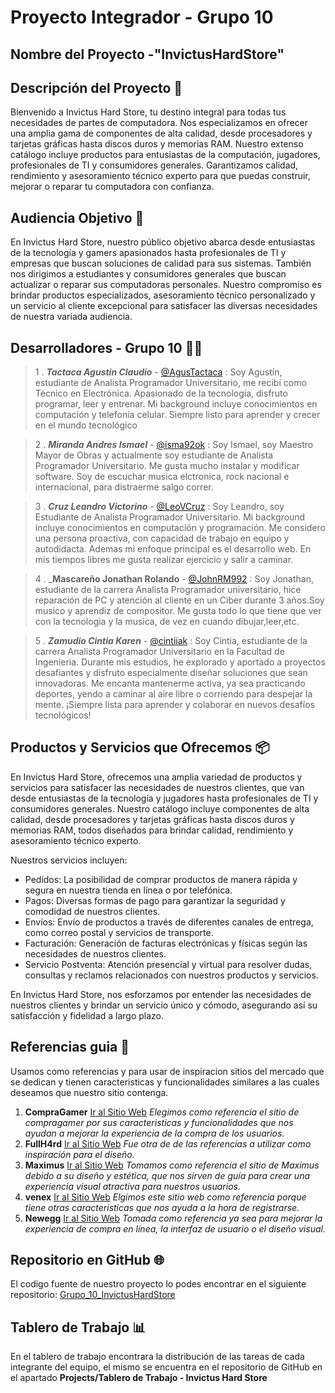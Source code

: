 # Proyecto Integrador - Grupo 10

## Nombre del Proyecto -"InvictusHardStore"

## Descripción del Proyecto 📄
Bienvenido a Invictus Hard Store, tu destino integral para todas tus necesidades de partes de computadora. Nos especializamos en ofrecer una amplia gama de componentes de alta calidad, desde procesadores y tarjetas gráficas hasta discos duros y memorias RAM. Nuestro extenso catálogo incluye productos para entusiastas de la computación, jugadores, profesionales de TI y consumidores generales. Garantizamos calidad, rendimiento y asesoramiento técnico experto para que puedas construir, mejorar o reparar tu computadora con confianza.

## Audiencia Objetivo 🎯
En Invictus Hard Store, nuestro público objetivo abarca desde entusiastas de la tecnología y gamers apasionados hasta profesionales de TI y empresas que buscan soluciones de calidad para sus sistemas. También nos dirigimos a estudiantes y consumidores generales que buscan actualizar o reparar sus computadoras personales. Nuestro compromiso es brindar productos especializados, asesoramiento técnico personalizado y un servicio al cliente excepcional para satisfacer las diversas necesidades de nuestra variada audiencia.

## Desarrolladores - Grupo 10 👨‍💻

> 1 . _**Tactaca Agustin Claudio**_ - [@AgusTactaca](https://github.com/AgusTactaca) : Soy Agustín, estudiante de Analista Programador Universitario, me recibí como Técnico en Electrónica. Apasionado de la tecnología, disfruto programar, leer y entrenar. Mi background incluye conocimientos en computación y telefonía celular. Siempre listo para aprender y crecer en el mundo tecnológico

> 2 . _**Miranda Andres Ismael**_ - [@isma92ok](https://github.com/isma92ok) : Soy Ismael, soy Maestro Mayor de Obras y actualmente soy estudiante de Analista Programador Universitario. Me gusta mucho instalar y modificar software. Soy de escuchar musica elctronica, rock nacional e internacional, para distraerme salgo correr.

> 3 . _**Cruz Leandro Victorino**_ - [@LeoVCruz](https://github.com/LeoVCruz) : Soy Leandro, soy Estudiante de Analista Programador Universitario. Mi background incluye conocimientos en computación y programación. Me considero una persona proactiva, con capacidad de trabajo en equipo y autodidacta. Ademas mi enfoque principal es el desarrollo web. En mis tiempos libres me gusta realizar ejercicio y salir a caminar.

> 4 . _**Mascareño Jonathan Rolando** - [@JohnRM992](https://github.com/JohnRM992) : Soy Jonathan, estudiante de la carrera Analista Programador universitario, hice reparación de PC y atención al cliente en un Ciber durante 3 años.Soy musico y aprendiz de compositor. Me gusta todo lo que tiene que ver con la tecnologia y la musica, de vez en cuando dibujar,leer,etc.

> 5 . _**Zamudio Cintia Karen**_ - [@cintiiak](https://github.com/cintiiak) : Soy Cintia, estudiante de la carrera Analista Programador Universitario en la Facultad de Ingenieria. Durante mis estudios, he explorado y aportado a proyectos desafiantes y disfruto especialmente diseñar soluciones que sean innovadoras. Me encanta mantenerme activa, ya sea practicando deportes, yendo a caminar al aire libre o corriendo para despejar la mente. ¡Siempre lista para aprender y colaborar en nuevos desafíos tecnológicos!

## Productos y Servicios que Ofrecemos 📦

En Invictus Hard Store, ofrecemos una amplia variedad de productos y servicios para satisfacer las necesidades de nuestros clientes, que van desde entusiastas de la tecnología y jugadores hasta profesionales de TI y consumidores generales. Nuestro catálogo incluye componentes de alta calidad, desde procesadores y tarjetas gráficas hasta discos duros y memorias RAM, todos diseñados para brindar calidad, rendimiento y asesoramiento técnico experto.

Nuestros servicios incluyen:
- Pedidos: La posibilidad de comprar productos de manera rápida y segura en nuestra tienda en línea o por telefónica.
- Pagos: Diversas formas de pago para garantizar la seguridad y comodidad de nuestros clientes.
- Envíos: Envío de productos a través de diferentes canales de entrega, como correo postal y servicios de transporte.
- Facturación: Generación de facturas electrónicas y físicas según las necesidades de nuestros clientes.
- Servicio Postventa: Atención presencial y virtual para resolver dudas, consultas y reclamos relacionados con nuestros productos y servicios.
  
En Invictus Hard Store, nos esforzamos por entender las necesidades de nuestros clientes y brindar un servicio único y cómodo, asegurando así su satisfacción y fidelidad a largo plazo.

## Referencias guia 📜

Usamos como referencias y para usar de inspiracion sitios del mercado que se dedican y tienen caracteristicas y funcionalidades similares a las cuales deseamos que nuestro sitio contenga.

1. __CompraGamer__ [Ir al Sitio Web](https://compragamer.com)
    _Elegimos como referencia el sitio de compragamer por sus caracteristicas y funcionalidades que nos ayudan a mejorar la experiencia de la compra de los usuarios._
2. __FullH4rd__ [Ir al Sitio Web](https://www.fullh4rd.com.ar/)
    _Fue otra de de las referencias a utilizar como inspiración para el diseño._
3. __Maximus__ [Ir al Sitio Web](https://www.maximus.com.ar/)
    _Tomamos como referencia el sitio de Maximus debido a su diseño y estética, que nos sirven de guía para crear una experiencia visual atractiva para nuestros usuarios._
4. __venex__ [Ir al Sitio Web](https://www.venex.com.ar/) 
    _Elgimos este sitio web como referencia porque tiene otras caracteristicas que nos ayuda a la hora de registrarse._
5. __Newegg__ [Ir al Sitio Web](https://www.newegg.com)
    _Tomada como referencia ya sea para mejorar la experiencia de compra en línea, la interfaz de usuario o el diseño visual._ 

## Repositorio en GitHub 🌐

El codigo fuente de nuestro proyecto lo podes encontrar en el siguiente repositorio: [Grupo_10_InvictusHardStore](https://github.com/LeoVCruz/grupo_10_invictushardstore.git)


## Tablero de Trabajo 📊

En el tablero de trabajo encontrara la distribución de las tareas de cada integrante del equipo, el mismo se encuentra en el repositorio de GitHub en el apartado **Projects/Tablero de Trabajo - Invictus Hard Store**
